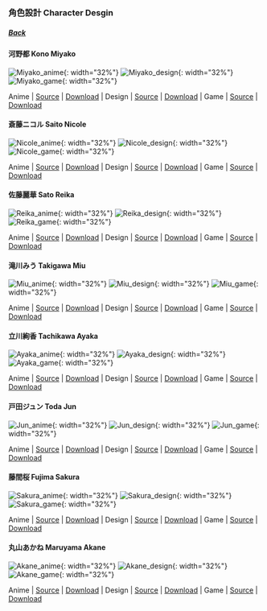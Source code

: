 ### 角色設計 Character Desgin
##### [Back](../readme.md)

#### 河野都 Kono Miyako
![Miyako_anime](../Character%20Design/Anime/Miyako_anime.PNG){: width="32%"}
![Miyako_design](../Character%20Design/Original%20Design/Miyako_design.PNG){: width="32%"}
![Miyako_game](../Character%20Design/音楽の時間/Miyako_game.PNG){: width="32%"}

 Anime | [Source](http://www.nanabunnonijyuuni.com/assets/img/chara/01_miyako/img_chara_anime.png) | [Download](https://github.com/LYHPandaKing/227PhotoBackup/raw/master/Character%20Design/Anime/Miyako_anime.PNG) | Design | [Source](http://www.nanabunnonijyuuni.com/assets/img/chara/01_miyako/img_chara_design.png) | [Download](https://github.com/LYHPandaKing/227PhotoBackup/raw/master/Character%20Design/Original%20Design/Miyako_design.PNG) | Game | [Source](https://227-game.com/assets/img/character/characters/miyako/ph.png) | [Download](https://github.com/LYHPandaKing/227PhotoBackup/raw/master/Character%20Design/音楽の時間/Miyako_game.PNG) 
 
#### 斎藤ニコル Saito Nicole
![Nicole_anime](../Character%20Design/Anime/Nicole_anime.PNG){: width="32%"}
![Nicole_design](../Character%20Design/Original%20Design/Nicole_design.PNG){: width="32%"}
![Nicole_game](../Character%20Design/音楽の時間/Nicole_game.PNG){: width="32%"}

 Anime | [Source](http://www.nanabunnonijyuuni.com/assets/img/chara/02_nicole/img_chara_anime.png) | [Download](https://github.com/LYHPandaKing/227PhotoBackup/raw/master/Character%20Design/Anime/Nicole_anime.PNG) | Design | [Source](http://www.nanabunnonijyuuni.com/assets/img/chara/02_nicole/img_chara_design.png) | [Download](https://github.com/LYHPandaKing/227PhotoBackup/raw/master/Character%20Design/Original%20Design/Nicole_design.PNG) | Game | [Source](https://227-game.com/assets/img/character/characters/nicole/ph.png) | [Download](https://github.com/LYHPandaKing/227PhotoBackup/raw/master/Character%20Design/音楽の時間/Nicole_game.PNG)
 
#### 佐藤麗華 Sato Reika
![Reika_anime](../Character%20Design/Anime/Reika_anime.PNG){: width="32%"}
![Reika_design](../Character%20Design/Original%20Design/Reika_design.PNG){: width="32%"}
![Reika_game](../Character%20Design/音楽の時間/Reika_game.PNG){: width="32%"}

 Anime | [Source](http://www.nanabunnonijyuuni.com/assets/img/chara/03_reika/img_chara_anime.png) | [Download](https://github.com/LYHPandaKing/227PhotoBackup/raw/master/Character%20Design/Anime/Reika_anime.PNG) | Design | [Source](http://www.nanabunnonijyuuni.com/assets/img/chara/03_reika/img_chara_design.png) | [Download](https://github.com/LYHPandaKing/227PhotoBackup/raw/master/Character%20Design/Original%20Design/Reika_design.PNG) | Game | [Source](https://227-game.com/assets/img/character/characters/reika/ph.png) | [Download](https://github.com/LYHPandaKing/227PhotoBackup/raw/master/Character%20Design/音楽の時間/Reika_game.PNG)
 
#### 滝川みう Takigawa Miu
![Miu_anime](../Character%20Design/Anime/Miu_anime.PNG){: width="32%"}
![Miu_design](../Character%20Design/Original%20Design/Miu_design.PNG){: width="32%"}
![Miu_game](../Character%20Design/音楽の時間/Miu_game.PNG){: width="32%"}

 Anime | [Source](http://www.nanabunnonijyuuni.com/assets/img/chara/05_miu/img_chara_anime.png) | [Download](https://github.com/LYHPandaKing/227PhotoBackup/raw/master/Character%20Design/Anime/Miu_anime.PNG) | Design | [Source](http://www.nanabunnonijyuuni.com/assets/img/chara/05_miu/img_chara_design.png) | [Download](https://github.com/LYHPandaKing/227PhotoBackup/raw/master/Character%20Design/Original%20Design/Miu_design.PNG) | Game | [Source](https://227-game.com/assets/img/character/characters/miu/ph.png) | [Download](https://github.com/LYHPandaKing/227PhotoBackup/raw/master/Character%20Design/音楽の時間/Miu_game.PNG)
 
#### 立川絢香 Tachikawa Ayaka
![Ayaka_anime](../Character%20Design/Anime/Ayaka_anime.PNG){: width="32%"}
![Ayaka_design](../Character%20Design/Original%20Design/Ayaka_design.PNG){: width="32%"}
![Ayaka_game](../Character%20Design/音楽の時間/Ayaka_game.PNG){: width="32%"}

 Anime | [Source](http://www.nanabunnonijyuuni.com/assets/img/chara/04_ayaka/img_chara_anime.png) | [Download](https://github.com/LYHPandaKing/227PhotoBackup/raw/master/Character%20Design/Anime/Ayaka_anime.PNG) | Design | [Source](http://www.nanabunnonijyuuni.com/assets/img/chara/04_ayaka/img_chara_design.png) | [Download](https://github.com/LYHPandaKing/227PhotoBackup/raw/master/Character%20Design/Original%20Design/Ayaka_design.PNG) | Game | [Source](https://227-game.com/assets/img/character/characters/ayaka/ph.png) | [Download](https://github.com/LYHPandaKing/227PhotoBackup/raw/master/Character%20Design/音楽の時間/Ayaka_game.PNG)
 
#### 戸田ジュン Toda Jun
![Jun_anime](../Character%20Design/Anime/Jun_anime.PNG){: width="32%"}
![Jun_design](../Character%20Design/Original%20Design/Jun_design.PNG){: width="32%"}
![Jun_game](../Character%20Design/音楽の時間/Jun_game.PNG){: width="32%"}

 Anime | [Source](http://www.nanabunnonijyuuni.com/assets/img/chara/06_jun/img_chara_anime.png) | [Download](https://github.com/LYHPandaKing/227PhotoBackup/raw/master/Character%20Design/Anime/Jun_anime.PNG) | Design | [Source](http://www.nanabunnonijyuuni.com/assets/img/chara/06_jun/img_chara_design.png) | [Download](https://github.com/LYHPandaKing/227PhotoBackup/raw/master/Character%20Design/Original%20Design/Jun_design.PNG) | Game | [Source](https://227-game.com/assets/img/character/characters/jun/ph.png) | [Download](https://github.com/LYHPandaKing/227PhotoBackup/raw/master/Character%20Design/音楽の時間/Jun_game.PNG)
 
#### 藤間桜 Fujima Sakura
![Sakura_anime](../Character%20Design/Anime/Sakura_anime.PNG){: width="32%"}
![Sakura_design](../Character%20Design/Original%20Design/Sakura_design.PNG){: width="32%"}
![Sakura_game](../Character%20Design/音楽の時間/Sakura_game.PNG){: width="32%"}

 Anime | [Source](http://www.nanabunnonijyuuni.com/assets/img/chara/07_sakura/img_chara_anime.png) | [Download](https://github.com/LYHPandaKing/227PhotoBackup/raw/master/Character%20Design/Anime/Sakura_anime.PNG) | Design | [Source](http://www.nanabunnonijyuuni.com/assets/img/chara/07_sakura/img_chara_design.png) | [Download](https://github.com/LYHPandaKing/227PhotoBackup/raw/master/Character%20Design/Original%20Design/Sakura_design.PNG) | Game | [Source](https://227-game.com/assets/img/character/characters/sakura/ph.png) | [Download](https://github.com/LYHPandaKing/227PhotoBackup/raw/master/Character%20Design/音楽の時間/Sakura_game.PNG)
 
#### 丸山あかね Maruyama Akane
![Akane_anime](../Character%20Design/Anime/Akane_anime.PNG){: width="32%"}
![Akane_design](../Character%20Design/Original%20Design/Akane_design.PNG){: width="32%"}
![Akane_game](../Character%20Design/音楽の時間/Akane_game.PNG){: width="32%"}

 Anime | [Source](http://www.nanabunnonijyuuni.com/assets/img/chara/08_akane/img_chara_anime.png) | [Download](https://github.com/LYHPandaKing/227PhotoBackup/raw/master/Character%20Design/Anime/Akane_anime.PNG) | Design | [Source](http://www.nanabunnonijyuuni.com/assets/img/chara/08_akane/img_chara_design.png) | [Download](https://github.com/LYHPandaKing/227PhotoBackup/raw/master/Character%20Design/Original%20Design/Akane_design.PNG) | Game | [Source](https://227-game.com/assets/img/character/characters/akane/ph.png) | [Download](https://github.com/LYHPandaKing/227PhotoBackup/raw/master/Character%20Design/音楽の時間/Akane_game.PNG)
 
 
